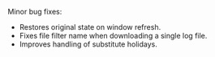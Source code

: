 Minor bug fixes:
* Restores original state on window refresh.
* Fixes file filter name when downloading a single log file.
* Improves handling of substitute holidays.